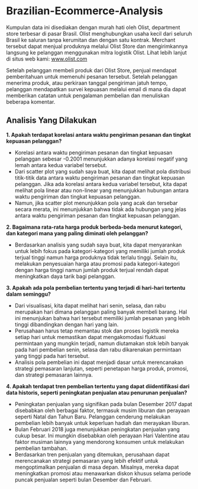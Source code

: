 # Brazilian-Ecommerce-Analysis

Kumpulan data ini disediakan dengan murah hati oleh Olist, department store terbesar di pasar Brasil. Olist menghubungkan usaha kecil dari seluruh Brasil ke saluran tanpa kerumitan dan dengan satu kontrak. Merchant tersebut dapat menjual produknya melalui Olist Store dan mengirimkannya langsung ke pelanggan menggunakan mitra logistik Olist. Lihat lebih lanjut di situs web kami: www.olist.com

Setelah pelanggan membeli produk dari Olist Store, penjual mendapat pemberitahuan untuk memenuhi pesanan tersebut. Setelah pelanggan menerima produk, atau perkiraan tanggal pengiriman jatuh tempo, pelanggan mendapatkan survei kepuasan melalui email di mana dia dapat memberikan catatan untuk pengalaman pembelian dan menuliskan beberapa komentar.

## Analisis Yang Dilakukan
**1. Apakah terdapat korelasi antara waktu pengiriman pesanan dan tingkat kepuasan pelanggan?**
   - Korelasi antara waktu pengiriman pesanan dan tingkat kepuasan pelanggan sebesar -0.2001 menunjukkan adanya korelasi negatif yang lemah antara kedua variabel tersebut.
   - Dari scatter plot yang sudah saya buat, kita dapat melihat pola distribusi titik-titik data antara waktu pengiriman pesanan dan tingkat kepuasan pelanggan. Jika ada korelasi antara kedua variabel tersebut, kita dapat melihat pola linear atau non-linear yang menunjukkan hubungan antara waktu pengiriman dan tingkat kepuasan pelanggan.
   - Namun, jika scatter plot menunjukkan pola yang acak dan tersebar secara merata, ini menunjukkan bahwa tidak ada hubungan yang jelas antara waktu pengiriman pesanan dan tingkat kepuasan pelanggan.

**2. Bagaimana rata-rata harga produk berbeda-beda menurut kategori, dan kategori mana yang paling diminati oleh pelanggan?**
   - Berdasarkan analisis yang sudah saya buat, kita dapat menyarankan untuk lebih fokus pada kategori-kategori yang memiliki jumlah produk terjual tinggi namun harga produknya tidak terlalu tinggi. Selain itu, melakukan penyesuaian harga atau promosi pada kategori-kategori dengan harga tinggi namun jumlah produk terjual rendah dapat meningkatkan daya tarik bagi pelanggan.

**3. Apakah ada pola pembelian tertentu yang terjadi di hari-hari tertentu dalam seminggu?**
   - Dari visualisasi, kita dapat melihat hari senin, selasa, dan rabu merupakan hari dimana pelanggan paling banyak membeli barang. Hal ini menunjukan bahwa hari tersebut memiliki jumlah pesanan yang lebih tinggi dibandingkan dengan hari yang lain.
   - Perusahaan harus tetap memantau stok dan proses logistik mereka setiap hari untuk memastikan dapat mengakomodasi fluktuasi permintaan yang mungkin terjadi, namun diutamakan stok lebih banyak pada hari pembelian senin, selasa dan rabu dikarenakan permintaan yang tinggi pada hari tersebut.
   - Analisis pola pembelian ini dapat menjadi dasar untuk merencanakan strategi pemasaran lanjutan, seperti penetapan harga produk, promosi, dan strategi pemasaran lainnya.

**4. Apakah terdapat tren pembelian tertentu yang dapat diidentifikasi dari data historis, seperti peningkatan penjualan atau penurunan penjualan?**
   - Peningkatan penjualan yang signifikan pada bulan Desember 2017 dapat disebabkan oleh berbagai faktor, termasuk musim liburan dan perayaan seperti Natal dan Tahun Baru. Pelanggan cenderung melakukan pembelian lebih banyak untuk keperluan hadiah dan merayakan liburan.
   - Bulan Februari 2018 juga menunjukkan peningkatan penjualan yang cukup besar. Ini mungkin disebabkan oleh perayaan Hari Valentine atau faktor musiman lainnya yang mendorong konsumen untuk melakukan pembelian tambahan.
   - Berdasarkan tren penjualan yang ditemukan, perusahaan dapat merencanakan strategi pemasaran yang lebih efektif untuk mengoptimalkan penjualan di masa depan. Misalnya, mereka dapat meningkatkan promosi atau menawarkan diskon khusus selama periode puncak penjualan seperti bulan Desember dan Februari.
